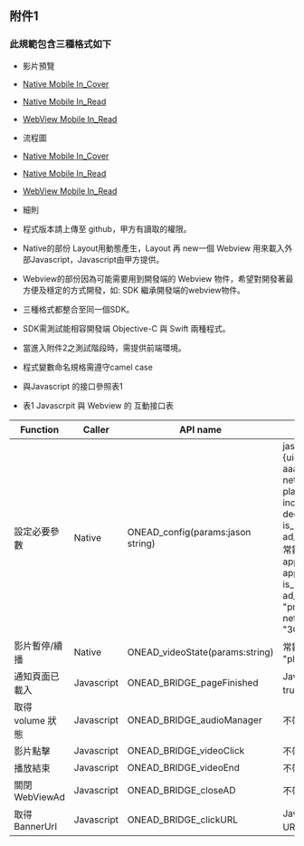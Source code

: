 ## 附件1
### 此規範包含三種格式如下

* 影片預覽
 * [Native Mobile In_Cover](https://goo.gl/k7cIZN)
 * [Native Mobile In_Read](https://goo.gl/hAIuEA)
 * [WebView Mobile In_Read](https://goo.gl/F3dL0t)

 
* 流程圖
 * [Native Mobile In_Cover](https://goo.gl/ij9WPi)
 * [Native Mobile In_Read](https://goo.gl/cAV6RT)
 * [WebView Mobile In_Read](https://goo.gl/QWNpw4)
 
* 細則
 * 程式版本請上傳至 github，甲方有讀取的權限。 
 * Native的部份 Layout用動態產生，Layout 再 new一個 Webview 用來載入外部Javascript，Javascript由甲方提供。
 * Webview的部份因為可能需要用到開發端的 Webview 物件，希望對開發著最方便及穩定的方式開發，如: SDK 繼承開發端的webview物件。
 * 三種格式都整合至同一個SDK。
 * SDK需測試能相容開發端 Objective-C 與 Swift 兩種程式。
 * 當進入附件2之測試階段時，需提供前端環境。
 * 程式變數命名規格需遵守camel case
 * 與Javascript 的接口參照表1

* 表1 Javascrpit 與 Webview 的 互動接口表

| Function  | Caller  |API name   | 說明 |
|---|---|---|---|
|  設定必要參數 |Native   |ONEAD_config(params:jason string)|jasonObject,{uid:"'1000033'", guid:"uuu-aaa-bbb0-ddd", network_status:"wifi", play_mode:"mobile-app-incover", dedicated_pid:"12615", is_native_view:"true",<br>ad_environment:"production"}   常數值: play_mode = "mobile-app-incover" or "mobile-app-inread" is_native_view=boolean ad_environment= "production" or "test" network_status="WIFI" or "3G"...etc |
| 影片暫停/續播  | Native  | ONEAD_videoState(params:string) | 常數值: <br> "play" or "pause" |
|  通知頁面已載入 |Javascript    |  ONEAD_BRIDGE_pageFinished |Javascript 會帶boolean參數，<br>true有查到廣告，false沒有 |
| 取得 volume 狀態  |Javascript    |  ONEAD_BRIDGE_audioManager |不帶參數 |
| 影片點擊  |Javascript    |  ONEAD_BRIDGE_videoClick |不帶參數 |
|  播放結束 |Javascript    |  ONEAD_BRIDGE_videoEnd |不帶參數 |
|  關閉WebViewAd |Javascript    |  ONEAD_BRIDGE_closeAD |不帶參數 |
| 取得BannerUrl  |Javascript    |  ONEAD_BRIDGE_clickURL |Javascript 會帶 string 類型 URL 參數 |


